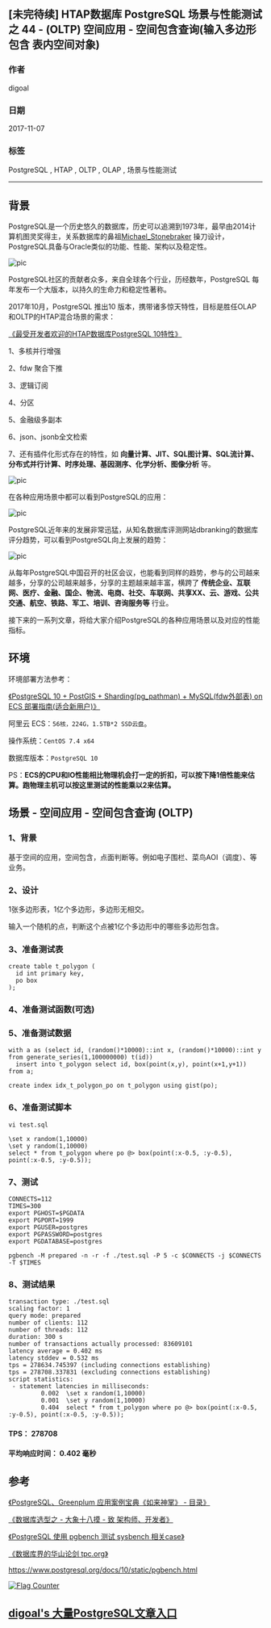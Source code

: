 ## [未完待续] HTAP数据库 PostgreSQL 场景与性能测试之 44 - (OLTP) 空间应用 - 空间包含查询(输入多边形 包含 表内空间对象)       
                                   
### 作者                  
digoal                  
                  
### 日期                   
2017-11-07                  
                    
### 标签                  
PostgreSQL , HTAP , OLTP , OLAP , 场景与性能测试            
                              
----                              
                               
## 背景                
PostgreSQL是一个历史悠久的数据库，历史可以追溯到1973年，最早由2014计算机图灵奖得主，关系数据库的鼻祖[Michael_Stonebraker](https://en.wikipedia.org/wiki/Michael_Stonebraker) 操刀设计，PostgreSQL具备与Oracle类似的功能、性能、架构以及稳定性。          
          
![pic](20171107_02_pic_003.jpg)            
          
PostgreSQL社区的贡献者众多，来自全球各个行业，历经数年，PostgreSQL 每年发布一个大版本，以持久的生命力和稳定性著称。          
          
2017年10月，PostgreSQL 推出10 版本，携带诸多惊天特性，目标是胜任OLAP和OLTP的HTAP混合场景的需求：          
          
[《最受开发者欢迎的HTAP数据库PostgreSQL 10特性》](../201710/20171029_01.md)          
          
1、多核并行增强          
          
2、fdw 聚合下推          
          
3、逻辑订阅          
           
4、分区          
          
5、金融级多副本          
          
6、json、jsonb全文检索          
          
7、还有插件化形式存在的特性，如 **向量计算、JIT、SQL图计算、SQL流计算、分布式并行计算、时序处理、基因测序、化学分析、图像分析** 等。          
          
![pic](20171107_02_pic_001.jpg)            
          
在各种应用场景中都可以看到PostgreSQL的应用：          
          
![pic](../201706/20170601_02_pic_002.png)            
          
PostgreSQL近年来的发展非常迅猛，从知名数据库评测网站dbranking的数据库评分趋势，可以看到PostgreSQL向上发展的趋势：          
          
![pic](20171107_02_pic_002.jpg)          
          
从每年PostgreSQL中国召开的社区会议，也能看到同样的趋势，参与的公司越来越多，分享的公司越来越多，分享的主题越来越丰富，横跨了 **传统企业、互联网、医疗、金融、国企、物流、电商、社交、车联网、共享XX、云、游戏、公共交通、航空、铁路、军工、培训、咨询服务等** 行业。          
          
接下来的一系列文章，将给大家介绍PostgreSQL的各种应用场景以及对应的性能指标。          
          
## 环境          
环境部署方法参考：          
          
[《PostgreSQL 10 + PostGIS + Sharding(pg_pathman) + MySQL(fdw外部表) on ECS 部署指南(适合新用户)》](../201710/20171018_01.md)            
          
阿里云 ECS：```56核，224G，1.5TB*2 SSD云盘```。          
          
操作系统：```CentOS 7.4 x64```          
          
数据库版本：```PostgreSQL 10```          
          
PS：**ECS的CPU和IO性能相比物理机会打一定的折扣，可以按下降1倍性能来估算。跑物理主机可以按这里测试的性能乘以2来估算。**            
          
## 场景 - 空间应用 - 空间包含查询 (OLTP)          
          
### 1、背景          
          
基于空间的应用，空间包含，点面判断等。例如电子围栏、菜鸟AOI（调度）、等业务。  
          
### 2、设计          
          
1张多边形表，1亿个多边形，多边形无相交。  
  
输入一个随机的点，判断这个点被1亿个多边形中的哪些多边形包含。  
          
### 3、准备测试表          
          
```  
create table t_polygon (  
  id int primary key,  
  po box  
);  
```  
          
### 4、准备测试函数(可选)          
          
### 5、准备测试数据          
          
```  
with a as (select id, (random()*10000)::int x, (random()*10000)::int y from generate_series(1,100000000) t(id))   
  insert into t_polygon select id, box(point(x,y), point(x+1,y+1)) from a;  
  
create index idx_t_polygon_po on t_polygon using gist(po);  
```      
          
### 6、准备测试脚本          
          
```  
vi test.sql  
  
\set x random(1,10000)  
\set y random(1,10000)  
select * from t_polygon where po @> box(point(:x-0.5, :y-0.5), point(:x-0.5, :y-0.5));  
```  
          
### 7、测试          
          
```  
CONNECTS=112  
TIMES=300  
export PGHOST=$PGDATA  
export PGPORT=1999  
export PGUSER=postgres  
export PGPASSWORD=postgres  
export PGDATABASE=postgres  
  
pgbench -M prepared -n -r -f ./test.sql -P 5 -c $CONNECTS -j $CONNECTS -T $TIMES  
```       
          
### 8、测试结果          
          
```   
transaction type: ./test.sql  
scaling factor: 1  
query mode: prepared  
number of clients: 112  
number of threads: 112  
duration: 300 s  
number of transactions actually processed: 83609101  
latency average = 0.402 ms  
latency stddev = 0.532 ms  
tps = 278634.745397 (including connections establishing)  
tps = 278708.337831 (excluding connections establishing)  
script statistics:  
 - statement latencies in milliseconds:  
         0.002  \set x random(1,10000)  
         0.001  \set y random(1,10000)  
         0.404  select * from t_polygon where po @> box(point(:x-0.5, :y-0.5), point(:x-0.5, :y-0.5));  
```     
          
#### TPS： 278708   
          
#### 平均响应时间： 0.402 毫秒     
  
          
## 参考          
[《PostgreSQL、Greenplum 应用案例宝典《如来神掌》 - 目录》](../201706/20170601_02.md)            
          
[《数据库选型之 - 大象十八摸 - 致 架构师、开发者》](../201702/20170209_01.md)            
          
[《PostgreSQL 使用 pgbench 测试 sysbench 相关case》](../201610/20161031_02.md)            
          
[《数据库界的华山论剑 tpc.org》](../201701/20170125_01.md)            
            
https://www.postgresql.org/docs/10/static/pgbench.html            
            
  
<a rel="nofollow" href="http://info.flagcounter.com/h9V1"  ><img src="http://s03.flagcounter.com/count/h9V1/bg_FFFFFF/txt_000000/border_CCCCCC/columns_2/maxflags_12/viewers_0/labels_0/pageviews_0/flags_0/"  alt="Flag Counter"  border="0"  ></a>  
  
  
  
  
  
  
## [digoal's 大量PostgreSQL文章入口](https://github.com/digoal/blog/blob/master/README.md "22709685feb7cab07d30f30387f0a9ae")
  
